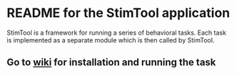 # README for the StimTool application


StimTool is a framework for running a series of behavioral tasks.
Each task is implemented as a separate module which is then called by StimTool.

## Go to [wiki](https://github.com/laureate-institute-for-brain-research/Interoceptive-Awareness-Task/wiki) for installation and running the task 